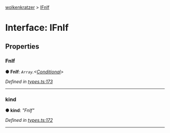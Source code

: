 [wolkenkratzer](../README.md) > [IFnIf](../interfaces/ifnif.md)



# Interface: IFnIf


## Properties
<a id="fnif"></a>

###  FnIf

**●  FnIf**:  *`Array`.<[Conditional](../#conditional)>* 

*Defined in [types.ts:173](https://github.com/arminhammer/wolkenkratzer/blob/c1dd44b/src/types.ts#L173)*





___

<a id="kind"></a>

###  kind

**●  kind**:  *"FnIf"* 

*Defined in [types.ts:172](https://github.com/arminhammer/wolkenkratzer/blob/c1dd44b/src/types.ts#L172)*





___


